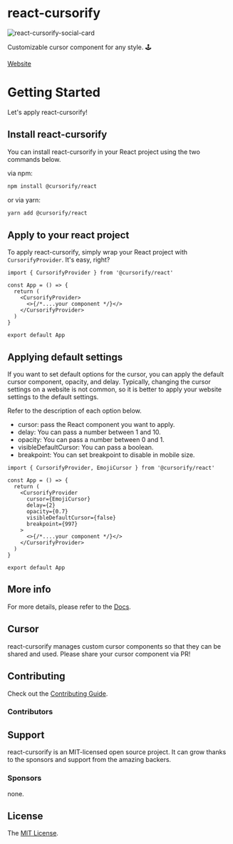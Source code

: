 # react-cursorify

![react-cursorify-social-card](https://user-images.githubusercontent.com/72514247/227773776-762fbd64-1662-4d01-8049-9fee079cf717.png)

Customizable cursor component for any style. 🕹️

[Website](https://cursorify.github.io/)

# Getting Started

Let's apply react-cursorify!

## Install react-cursorify

You can install react-cursorify in your React project using the two commands below.

via npm:

```zsh
npm install @cursorify/react
```

or via yarn:

```zsh
yarn add @cursorify/react
```

## Apply to your react project

To apply react-cursorify, simply wrap your React project with `CursorifyProvider`. It's easy, right?

```tsx
import { CursorifyProvider } from '@cursorify/react'

const App = () => {
  return (
    <CursorifyProvider>
      <>{/*....your component */}</>
    </CursorifyProvider>
  )
}

export default App
```

## Applying default settings

If you want to set default options for the cursor, you can apply the default cursor component, opacity, and delay. Typically, changing the cursor settings on a website is not common, so it is better to apply your website settings to the default settings.

Refer to the description of each option below.

- cursor: pass the React component you want to apply.
- delay: You can pass a number between 1 and 10.
- opacity: You can pass a number between 0 and 1.
- visibleDefaultCursor: You can pass a boolean.
- breakpoint: You can set breakpoint to disable in mobile size.

```tsx
import { CursorifyProvider, EmojiCursor } from '@cursorify/react'

const App = () => {
  return (
    <CursorifyProvider
      cursor={EmojiCursor}
      delay={2}
      opacity={0.7}
      visibleDefaultCursor={false}
      breakpoint={997}
    >
      <>{/*....your component */}</>
    </CursorifyProvider>
  )
}

export default App
```

## More info

For more details, please refer to the [Docs](https://cursorify.github.io/).

## Cursor

react-cursorify manages custom cursor components so that they can be shared and used. Please share your cursor component via PR!

## Contributing

Check out the [Contributing Guide](.github/CONTRIBUTING.md).

### Contributors

<!--
Contributors template:
<a href="https://github.com/{username}"><img src="{src}" width="50px" alt="{username}" /></a>&nbsp;&nbsp;
-->

## Support

react-cursorify is an MIT-licensed open source project. It can grow thanks to the sponsors and support from the amazing backers.

### Sponsors

<!--
Sponsors template:
<a href="https://github.com/{uesrname}"><img src="{src}" width="50px" alt="{username}" /></a>&nbsp;&nbsp;
-->

none.

## License

The [MIT License](LICENSE).
